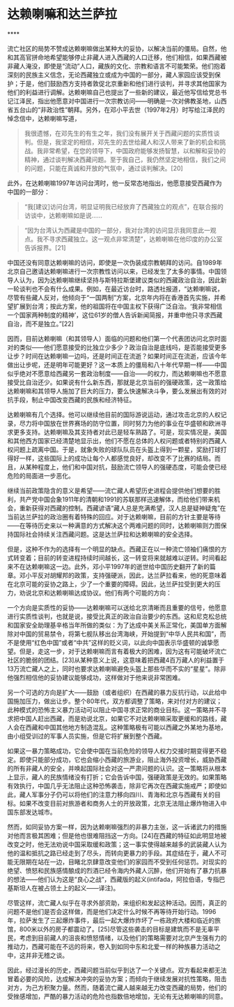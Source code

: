 # 达赖喇嘛和达兰萨拉

\*\*\*\*

流亡社区的局势不赞成达赖喇嘛做出某种大的妥协，以解决当前的僵局。自然，他和其高官拼命地希望能够停止非藏人进入西藏的人口迁移，他们相信，如果西藏被非藏人淹没，即使是“流动”人口，藏族的文化、宗教和语言不可能繁荣。他们抱着深刻的民族主义信念，无论西藏独立或成为中国的一部分，藏人家园应该受到保护；于是，他们鼓励西方支持者敦促北京重新和他们进行谈判，并寻求其他国家为他们的利益进行调解。达赖喇嘛自己也提出了一些新的建议，最近他写信给党总书记江泽民，指出他愿意对中国进行一次宗教访问——明确是一次对佛教圣地，山西省五台山的“非政治性”朝拜。另外，在邓小平去世（1997年2月）时写给江泽民的悼念信中，达赖喇嘛写道，

> 我很遗憾，在邓先生的有生之年，我们没有展开关于西藏问题的实质性谈判。但是，我坚定的相信，邓先生的去世给藏人和汉人带来了新的机会和挑战。我非常希望，在您的领导下，中国政府能够发扬智慧，以和解和妥协的精神，通过谈判解决西藏问题。至于我自己，我仍然坚定地相信，我们之间的问题，只能在真诚和开放的气氛中，通过谈判解决。\[20\]

此外，在达赖喇嘛1997年访问台湾时，他一反常态地指出，他愿意接受西藏作为中国的一部分：

> “我\[建议\]访问台湾，明显证明我已经放弃了西藏独立的观点”，在联合报的访谈中，达赖喇嘛如是说……

> “因为台湾认为西藏是中国的一部分，我对台湾的访问显示我同意此一观点。我不寻求西藏独立。这一观点非常清楚”，达赖喇嘛在他印度的办公室告诉报界。\[21\]

中国还没有同意达赖喇嘛的访问，即使是一次伪装成宗教朝拜的访问。自1989年北京自己邀请达赖喇嘛进行一次宗教性访问以来，已经发生了太多的事情。中国领导人认为，因为达赖喇嘛继续坚持与斯特拉斯堡建议类似的西藏政治自治，因此新一轮谈判也不会有什么成果。例如，在最近访台时，路透社报道，“达赖喇嘛说，尽管有些藏人反对，他倾向于“一国两制”方案，北京年内将在香港首先实施，并希望扩展到台湾；按此方案，他的祖国将在中国主权下获得广泛自治。‘我非常相信一个国家两种制度的精神’，这位61岁的僧人告诉新闻简报，并重申他只寻求西藏自治，而不是独立。”\[22\]

因而，目前达赖喇嘛（和其领导人）面临的问题和他们第一个代表团访问北京时面对的类似——他们愿意接受的比独立少多少？政治自治是底线吗，是否能接受更多让步？时间在达赖喇嘛一边吗，还是时间正在流逝？如果时间正在流逝，应该今年做出让步呢，还是明年可能更好？这一本质上的僵局和八十年代早期一样——中国似乎绝对不愿意给西藏另一套政治制度——自治——的权力，而达赖喇嘛也不愿意接受比自治还少。如果说有什么新东西，那就是北京当前的强硬政策，这一政策给达赖喇嘛和其领导人施加了巨大的压力，要么快速解决斗争，要么发展出有效的对抗手段，制止中国改变西藏的民族和经济特征。

达赖喇嘛有几个选择。他可以继续他目前的国际游说运动，通过攻击北京的人权记录，尽力将中国放在世界赛场的防守位置，同时努力为他的事业在华盛顿和欧洲寻求更多支持。达赖喇嘛及其支持者对此已是轻车熟路了。可是，现实情况是，美国和其他西方国家已经清楚地显示出，他们不愿在总体的人权问题或者特别的西藏人权问题上疏离中国。于是，就象失败的球队队员在头盔上得到一颗星，奖励打球打得好一样，这些国际上的成功让每个人都感觉良好，却改变不了比赛的结局。而且，从某种程度上，他们和中国对抗，鼓励流亡领导人的强硬态度，可能会使已经危险的局面进一步恶化。

继续当前政策隐含的意义是希望——流亡藏人希望历史进程会提供他们想要的胜利，共产党中国会象1911年的清朝和1991的苏联那样迅速解体，而给他们带来机会，重新获得对西藏的控制。西藏谚语“藏人总是充满希望，汉人总是疑神疑鬼”在当前达兰萨拉的政治圈有着特殊的回应。对于达赖喇嘛，目前的方针主要是等待——在等待历史来以一种满意的方式解决这个两难问题的同时，达赖喇嘛则力图保持国际社会持续关注西藏问题。这是达兰萨拉和达赖喇嘛的安全选择。

但是，这种不作为的选择有一个明显的缺点。西藏正在以一种流亡领袖们痛恨的方式转变着；目前的转变进程持续时间越长，这一转变将来就越难以逆转。时间看起来不在达赖喇嘛这一边。此外，邓小平1997年的逝世给中国历史翻开了新的篇章。邓小平反对胡耀邦的政策，支持强硬派，因此，达兰萨拉看来，他的死意味着在北京可能的妥协之路上，少了一个重要的障碍。因此，达兰萨拉受到更大的压力，劝说北京和达赖喇嘛达成协议。他们有两个可能的方向：

一个方向是实质性的妥协——达赖喇嘛可以送给北京清晰而且重要的信号，他愿意进行实质性谈判，也就是说，接受比真正的政治自治要少的东西。这和尼克松总统和国家安全助理基辛格当年所做的类似：为了达成中美关系正常化，美国单方面解除对中国的贸易禁令，将第七舰队移出台湾海峡，开始提到“中华人民共和国”，而不是使用“红色中国”或者“中共”这样的贬义词，以此向中国表示华盛顿的诚挚愿望。但是，走这一步，对于达赖喇嘛而言有着极大的困难，因为这有可能破坏流亡社区的脆弱的团结。\[23\]从某种意义上说，这意味着把西藏4百万藏人的利益置于13万流亡藏人之上，同时也要求达赖喇嘛避免头盔上那些华而不实的“星星”。除非他强烈相信他的妥协建议能够成功，这样做对于他来说非常困难。

另一个可选的方向是扩大——鼓励（或者组织）在西藏的暴力反抗行动，以此给中国施加压力，做出让步。整个80年代，双方都调整了策略，来对付对方的建议；此种模式的恐怖主义暴力活动可以阻止中国寻求正常的商业目标。这一策略并不寻求把中国人赶出西藏，而是劝说北京，如果它不对达赖喇嘛采取更缓和的路线，藏人会在西藏和中国其他地方制造混乱。这种策略极有可能以西藏之外某地为基地，由小组受训过的军事人员实施，但是它将扩展到整个西藏。

如果这一暴力策略成功，它会使中国在当前危险的领导人权力交接时期变得更不稳定。即使只能部分成功，它也会缩小西藏的旅游业，阻止海外投资增长，威胁西藏的所有非藏人的安全，并唤起国际社会对这一严肃问题的认识。这一策略将从根本上显示，藏人的民族情绪没有打折；它会告诉中国，强硬政策是无效的。如果策略有效执行，中国几乎无法阻止这种恐怖袭击，除非它再次在西藏实施戒严；即使如此，藏人军事分子仍可以将他们的注意力移向四川、青海和北京与西藏有关的目标。如果不改变目前对旅游者和商务人士的开放政策，北京无法阻止爆炸物进入中国东部发达城市。

然而，如同妥协方案一样，因为达赖喇嘛强烈的非暴力主张，这一诉诸武力的措施对他而言极其困难；但是他也很难阻挡这一方向。\[24\]在西藏的特征如此明显地被改变之时，他无法劝说中国采取缓和政策；这一事实使得越来越多的武装藏人认为他的温和抵抗之路已经走到了尽头，而转向更暴力的手段。其症结在于，藏人不可能无限期在站在一边，目睹北京肆意改变他们的家园而不受到任何惩罚。对现实的绝望、愤怒和民族感情酿成的烈酒已经令海内外藏人沉醉，他们开始有了暴力抗暴的想法——他们认为这是“良心之战”，西藏版的起义\(intifada，阿拉伯语，专指巴基斯坦人在被占领土上的起义——译注\)。

尽管这样，流亡藏人似乎在寻求外部资助，来组织和发起这种活动。因而，真正的问题不是他们是否会这样做，而是他们决定什么时候不再等待开始行动。1996年，拉萨发生了三起爆炸事件，最后一起大爆炸炸坏了一栋政府大楼和临近的旅馆，800米以外的房子都震动了。\[25\]尽管这些袭击的目标是建筑而不是无辜平民，考虑到目前藏人的沮丧和愤怒情绪，以及他们的策略需要对北京产生强有力的推动力，西藏可能在不远的将来，卷入到如同中东和北爱一样的种族暴力活动之中，这并非无稽之谈。

因此，经过漫长的历史，西藏问题当前似乎到达了一个关键点。双方看起来都无法冒着必要的风险，达成解决冲突的妥协方案；而倾向于继续发展对抗性策略，阻击对方，为己方积聚力量。然而，随着流亡藏人越来越无力改变西藏的局势，他们的受挫感增加，严酷的暴力活动的危险也指数倍地增加，无论有无达赖喇嘛的同意。

